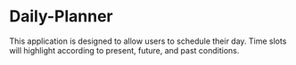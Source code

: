 # Daily-Planner

This application is designed to allow users to schedule their day. 
Time slots will highlight according to present, future, and past conditions. 
